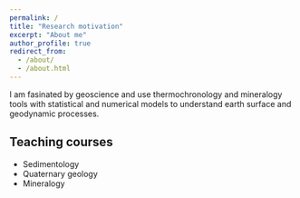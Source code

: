 ```yaml
---
permalink: /
title: "Research motivation"
excerpt: "About me"
author_profile: true
redirect_from: 
  - /about/
  - /about.html
---
```


I am fasinated by geoscience and use thermochronology and mineralogy tools with statistical and numerical models to understand earth surface and geodynamic processes.

Teaching courses
---
* Sedimentology
* Quaternary geology
* Mineralogy
